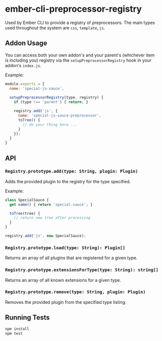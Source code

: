 # ember-cli-preprocessor-registry

Used by Ember CLI to provide a registry of preprocessors. The main types
used throughout the system are `css`, `template`, `js`.

## Addon Usage

You can access both your own addon's and your parent's (whichever item is including you)
registry via the `setupPreprocessorRegistry` hook in your addon's `index.js`.

Example:

```js
module.exports = {
  name: 'special-js-sauce',
  
  setupPreprocessorRegistry(type, registry) {
    if (type !== 'parent') { return; }

    registry.add('js', {
      name: 'special-js-sauce-preprocessor',
      toTree() {
        // do your thing here....
      }
    });
  }
}
```

## API

### `Registry.prototype.add(type: String, plugin: Plugin)`

Adds the provided plugin to the registry for the type specified.

Example:

```js
class SpecialSauce {
  get name() { return 'special-sauce'; }

  toTree(tree) {
    // return new tree after processing
  }
}

registry.add('js', new SpecialSauce);
```

### `Registry.prototype.load(type: String): Plugin[]`

Returns an array of all plugins that are registered for a given type.

### `Registry.prototype.extensionsForType(type: String): string[]`

Returns an array of all known extensions for a given type.

### `Registry.prototype.remove(type: String, plugin: Plugin)`

Removes the provided plugin from the specified type listing.

## Running Tests

```bash
npm install
npm test
```
